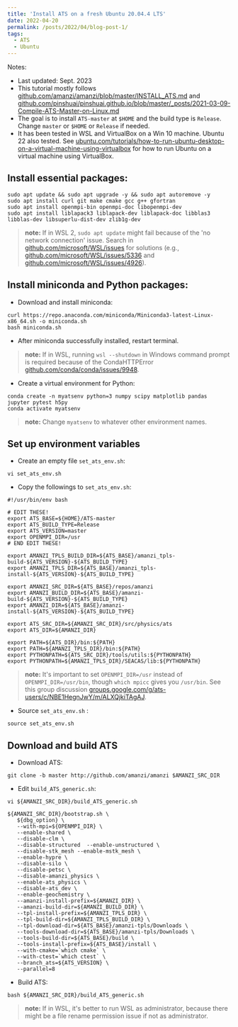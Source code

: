 ```yaml
---
title: 'Install ATS on a fresh Ubuntu 20.04.4 LTS'
date: 2022-04-20
permalink: /posts/2022/04/blog-post-1/
tags:
  - ATS 
  - Ubuntu
---
```



Notes: 
* Last updated: Sept. 2023
* This tutorial mostly follows [github.com/amanzi/amanzi/blob/master/INSTALL_ATS.md](https://github.com/amanzi/amanzi/blob/master/INSTALL_ATS.md) and [github.com/pinshuai/pinshuai.github.io/blob/master/_posts/2021-03-09-Compile-ATS-Master-on-Linux.md](https://github.com/pinshuai/pinshuai.github.io/blob/master/_posts/2021-03-09-Compile-ATS-Master-on-Linux.md)
* The goal is to install `ATS-master` at `$HOME` and the build type is `Release`. Change `master` or `$HOME` or `Release` if needed.
* It has been tested in WSL and VirtualBox on a Win 10 machine. Ubuntu 22 also tested. See [ubuntu.com/tutorials/how-to-run-ubuntu-desktop-on-a-virtual-machine-using-virtualbox](https://ubuntu.com/tutorials/how-to-run-ubuntu-desktop-on-a-virtual-machine-using-virtualbox) for how to run Ubuntu on a virtual machine using VirtualBox.


## Install essential packages:

```
sudo apt update && sudo apt upgrade -y && sudo apt autoremove -y
sudo apt install curl git make cmake gcc g++ gfortran 
sudo apt install openmpi-bin openmpi-doc libopenmpi-dev
sudo apt install liblapack3 liblapack-dev liblapack-doc libblas3 libblas-dev libsuperlu-dist-dev zlib1g-dev
```

> **note:** If in WSL 2, `sudo apt update` might fail because of the 'no network connection' issue. Search in [github.com/microsoft/WSL/issues](https://github.com/microsoft/WSL/issues) for solutions (e.g., [github.com/microsoft/WSL/issues/5336](https://github.com/microsoft/WSL/issues/5336) and [github.com/microsoft/WSL/issues/4926](https://github.com/microsoft/WSL/issues/4926)). 

## Install miniconda and Python packages:

* Download and install miniconda:

```
curl https://repo.anaconda.com/miniconda/Miniconda3-latest-Linux-x86_64.sh -o miniconda.sh
bash miniconda.sh
```

* After miniconda successfully installed, restart terminal.

> **note:** If in WSL, running `wsl --shutdown` in Windows command prompt is required because of the CondaHTTPError [github.com/conda/conda/issues/9948](https://github.com/conda/conda/issues/9948).

* Create a virtual environment for Python:

```
conda create -n myatsenv python=3 numpy scipy matplotlib pandas jupyter pytest h5py
conda activate myatsenv
```

> **note:** Change `myatsenv` to whatever other environment names.

## Set up environment variables

* Create an empty file `set_ats_env.sh`:

```
vi set_ats_env.sh
```

* Copy the followings to `set_ats_env.sh`:

```
#!/usr/bin/env bash

# EDIT THESE!
export ATS_BASE=${HOME}/ATS-master
export ATS_BUILD_TYPE=Release
export ATS_VERSION=master
export OPENMPI_DIR=/usr
# END EDIT THESE!

export AMANZI_TPLS_BUILD_DIR=${ATS_BASE}/amanzi_tpls-build-${ATS_VERSION}-${ATS_BUILD_TYPE}
export AMANZI_TPLS_DIR=${ATS_BASE}/amanzi_tpls-install-${ATS_VERSION}-${ATS_BUILD_TYPE}

export AMANZI_SRC_DIR=${ATS_BASE}/repos/amanzi
export AMANZI_BUILD_DIR=${ATS_BASE}/amanzi-build-${ATS_VERSION}-${ATS_BUILD_TYPE}
export AMANZI_DIR=${ATS_BASE}/amanzi-install-${ATS_VERSION}-${ATS_BUILD_TYPE}

export ATS_SRC_DIR=${AMANZI_SRC_DIR}/src/physics/ats
export ATS_DIR=${AMANZI_DIR}

export PATH=${ATS_DIR}/bin:${PATH}
export PATH=${AMANZI_TPLS_DIR}/bin:${PATH}
export PYTHONPATH=${ATS_SRC_DIR}/tools/utils:${PYTHONPATH}
export PYTHONPATH=${AMANZI_TPLS_DIR}/SEACAS/lib:${PYTHONPATH}
```

> **note:** It's important to set `OPENMPI_DIR=/usr` instead of `OPENMPI_DIR=/usr/bin`, though `which mpicc` gives you `/usr/bin`. See this group discussion [groups.google.com/g/ats-users/c/NBE1HegnJwY/m/ALXQjkiTAgAJ](https://groups.google.com/g/ats-users/c/NBE1HegnJwY/m/ALXQjkiTAgAJ).

* Source `set_ats_env.sh` :

```
source set_ats_env.sh
```

## Download and build ATS

* Download ATS:

```
git clone -b master http://github.com/amanzi/amanzi $AMANZI_SRC_DIR
```

* Edit `build_ATS_generic.sh`:

```
vi ${AMANZI_SRC_DIR}/build_ATS_generic.sh
```

```
${AMANZI_SRC_DIR}/bootstrap.sh \
   ${dbg_option} \
   --with-mpi=${OPENMPI_DIR} \
   --enable-shared \
   --disable-clm \
   --disable-structured  --enable-unstructured \
   --disable-stk_mesh --enable-mstk_mesh \
   --enable-hypre \
   --disable-silo \
   --disable-petsc \
   --disable-amanzi_physics \
   --enable-ats_physics \
   --disable-ats_dev \
   --enable-geochemistry \
   --amanzi-install-prefix=${AMANZI_DIR} \
   --amanzi-build-dir=${AMANZI_BUILD_DIR} \
   --tpl-install-prefix=${AMANZI_TPLS_DIR} \
   --tpl-build-dir=${AMANZI_TPLS_BUILD_DIR} \
   --tpl-download-dir=${ATS_BASE}/amanzi-tpls/Downloads \
   --tools-download-dir=${ATS_BASE}/amanzi-tpls/Downloads \
   --tools-build-dir=${ATS_BASE}/build \
   --tools-install-prefix=${ATS_BASE}/install \
   --with-cmake=`which cmake` \
   --with-ctest=`which ctest` \
   --branch_ats=${ATS_VERSION} \
   --parallel=8
```

* Build ATS:

```
bash ${AMANZI_SRC_DIR}/build_ATS_generic.sh
```

> **note:** If in WSL, it's better to run WSL as administrator, because there might be a file rename permission issue if not as administrator.
